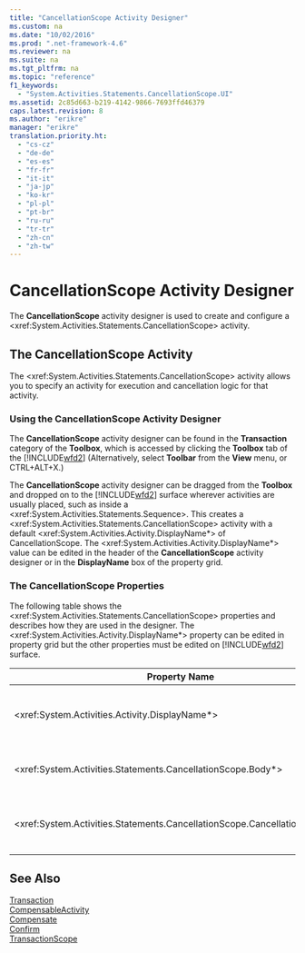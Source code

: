 ```yaml
---
title: "CancellationScope Activity Designer"
ms.custom: na
ms.date: "10/02/2016"
ms.prod: ".net-framework-4.6"
ms.reviewer: na
ms.suite: na
ms.tgt_pltfrm: na
ms.topic: "reference"
f1_keywords: 
  - "System.Activities.Statements.CancellationScope.UI"
ms.assetid: 2c85d663-b219-4142-9866-7693ffd46379
caps.latest.revision: 8
ms.author: "erikre"
manager: "erikre"
translation.priority.ht: 
  - "cs-cz"
  - "de-de"
  - "es-es"
  - "fr-fr"
  - "it-it"
  - "ja-jp"
  - "ko-kr"
  - "pl-pl"
  - "pt-br"
  - "ru-ru"
  - "tr-tr"
  - "zh-cn"
  - "zh-tw"
---
```

# CancellationScope Activity Designer
The **CancellationScope** activity designer is used to create and configure a \<xref:System.Activities.Statements.CancellationScope> activity.  
  
## The CancellationScope Activity  
 The \<xref:System.Activities.Statements.CancellationScope> activity allows you to specify an activity for execution and cancellation logic for that activity.  
  
### Using the CancellationScope Activity Designer  
 The **CancellationScope** activity designer can be found in the **Transaction** category of the **Toolbox**, which is accessed by clicking the **Toolbox** tab of the [!INCLUDE[wfd2](../WF_Design/includes/wfd2_md.md)] (Alternatively, select **Toolbar** from the **View** menu, or CTRL+ALT+X.)  
  
 The **CancellationScope** activity designer can be dragged from the **Toolbox** and dropped on to the [!INCLUDE[wfd2](../WF_Design/includes/wfd2_md.md)] surface wherever activities are usually placed, such as inside a \<xref:System.Activities.Statements.Sequence>. This creates a \<xref:System.Activities.Statements.CancellationScope> activity with a default \<xref:System.Activities.Activity.DisplayName*> of CancellationScope. The \<xref:System.Activities.Activity.DisplayName*> value can be edited in the header of the **CancellationScope** activity designer or in the **DisplayName** box of the property grid.  
  
### The CancellationScope Properties  
 The following table shows the \<xref:System.Activities.Statements.CancellationScope> properties and describes how they are used in the designer. The \<xref:System.Activities.Activity.DisplayName*> property can be edited in property grid but the other properties must be edited on [!INCLUDE[wfd2](../WF_Design/includes/wfd2_md.md)] surface.  
  
|Property Name|Required|Usage|  
|-------------------|--------------|-----------|  
|\<xref:System.Activities.Activity.DisplayName*>|False|The optional friendly name of the \<xref:System.Activities.Statements.CancellationScope> activity. The default is CancellationScope. Although the \<xref:System.Activities.Activity.DisplayName*> value is not strictly required, it is a best practice to use one.|  
|\<xref:System.Activities.Statements.CancellationScope.Body*>|True|Specifies the activity for which cancellation logic is provided. To add the \<xref:System.Activities.Statements.CancellationScope.Body*> activity, drop an activity from the **Toolbox** into the **Body** box on the **CancellationScope** activity designer with hint text “Drop Activity Here”.|  
|\<xref:System.Activities.Statements.CancellationScope.CancellationHandler*>|True|Specifies the activity that is executed in the event of cancellation. To add the \<xref:System.Activities.Statements.CancellationScope.CancellationHandler*> activity, drop an activity from the **Toolbox** into the **CancellationHandler** box on the **CancellationScope** activity designer with hint text “Drop Activity Here”.|  
  
## See Also  
 [Transaction](../WF_Design/transaction-activity-designers.md)   
 [CompensableActivity](../WF_Design/compensableactivity-activity-designer.md)   
 [Compensate](../WF_Design/compensate-activity-designer.md)   
 [Confirm](../WF_Design/confirm-activity-designer.md)   
 [TransactionScope](../WF_Design/transactionscope-activity-designer.md)